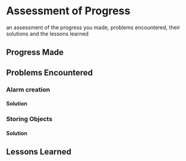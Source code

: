 # Assessment of Progress
an assessment of the progress you made, problems encountered, their solutions and the lessons learned

## Progress Made

## Problems Encountered

### Alarm creation

#### Solution




### Storing Objects

#### Solution



## Lessons Learned
